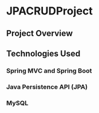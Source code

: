 # JPACRUDProject

## Project Overview

## Technologies Used
### Spring MVC and Spring Boot
### Java Persistence API (JPA)
### MySQL

